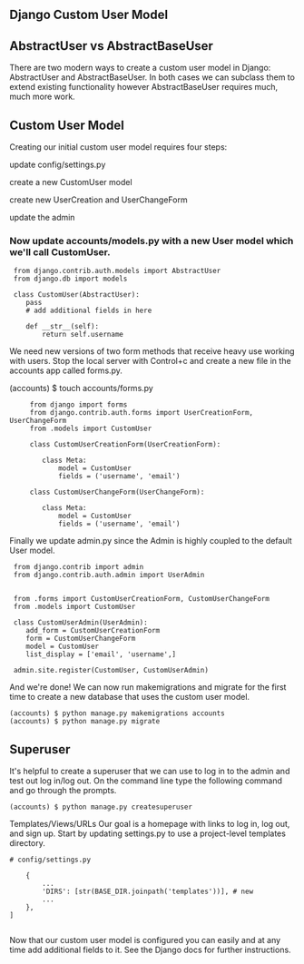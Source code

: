## **Django Custom User Model**

## AbstractUser vs AbstractBaseUser

There are two modern ways to create a custom user model in Django: AbstractUser and AbstractBaseUser. In both cases we can subclass them to extend existing functionality however AbstractBaseUser requires much, much more work.

## Custom User Model

Creating our initial custom user model requires four steps:

update config/settings.py

create a new CustomUser model

create new UserCreation and UserChangeForm

update the admin

### Now update accounts/models.py with a new User model which we'll call CustomUser.

```
 from django.contrib.auth.models import AbstractUser
 from django.db import models

 class CustomUser(AbstractUser):
    pass
    # add additional fields in here

    def __str__(self):
        return self.username

```

We need new versions of two form methods that receive heavy use working with users. Stop the local server with Control+c and create a new file in the accounts app called forms.py.

(accounts) $ touch accounts/forms.py

```
     from django import forms
     from django.contrib.auth.forms import UserCreationForm, UserChangeForm
     from .models import CustomUser

     class CustomUserCreationForm(UserCreationForm):

        class Meta:
            model = CustomUser
            fields = ('username', 'email')

     class CustomUserChangeForm(UserChangeForm):

        class Meta:
            model = CustomUser
            fields = ('username', 'email')

```

Finally we update admin.py since the Admin is highly coupled to the default User model.

```
 from django.contrib import admin
 from django.contrib.auth.admin import UserAdmin


 from .forms import CustomUserCreationForm, CustomUserChangeForm
 from .models import CustomUser

 class CustomUserAdmin(UserAdmin):
    add_form = CustomUserCreationForm
    form = CustomUserChangeForm
    model = CustomUser
    list_display = ['email', 'username',]

 admin.site.register(CustomUser, CustomUserAdmin)

```

And we're done! We can now run makemigrations and migrate for the first time to create a new database that uses the custom user model.

```
(accounts) $ python manage.py makemigrations accounts
(accounts) $ python manage.py migrate

```

## Superuser


It's helpful to create a superuser that we can use to log in to the admin and test out log in/log out. On the command line type the following command and go through the prompts.

``` (accounts) $ python manage.py createsuperuser ```

Templates/Views/URLs
Our goal is a homepage with links to log in, log out, and sign up. Start by updating settings.py to use a project-level templates directory.

```# config/settings.py```


``` TEMPLATES = [
    {
        ...
        'DIRS': [str(BASE_DIR.joinpath('templates'))], # new
        ...
    },
] 


```

Now that our custom user model is configured you can easily and at any time add additional fields to it. See the Django docs for further instructions.